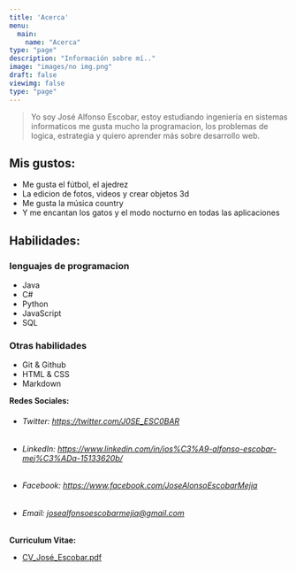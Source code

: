 ```yaml
---
title: 'Acerca'
menu:
  main:
    name: "Acerca"
type: "page"
description: "Información sobre mí.."
image: "images/no img.png"
draft: false
viewimg: false
type: "page"
---
```


> Yo soy José Alfonso Escobar, estoy estudiando ingeniería en sistemas informaticos
me gusta mucho la programacion, los problemas de logica, estrategia y quiero aprender más sobre desarrollo web.

## Mis gustos:

- Me gusta el fútbol, el ajedrez
- La edicion de fotos, videos y crear objetos 3d
- Me gusta la música country
- Y me encantan los gatos y el modo nocturno en todas las aplicaciones

## Habilidades:
### lenguajes de programacion
- Java
- C#
- Python
- JavaScript
- SQL
### Otras habilidades
- Git & Github
- HTML & CSS
- Markdown

**Redes Sociales:**
- ###### Twitter: https://twitter.com/J0SE_ESC0BAR

- ###### LinkedIn: https://www.linkedin.com/in/jos%C3%A9-alfonso-escobar-mej%C3%ADa-15133620b/

- ###### Facebook:  https://www.facebook.com/JoseAlonsoEscobarMejia

- ###### Email: <a href="mailto:josealfonsoescobarmejia@gmail.com">josealfonsoescobarmejia@gmail.com</a>

**Curriculum Vitae:**
- [CV_José_Escobar.pdf](/CV_José_Escobar.pdf)